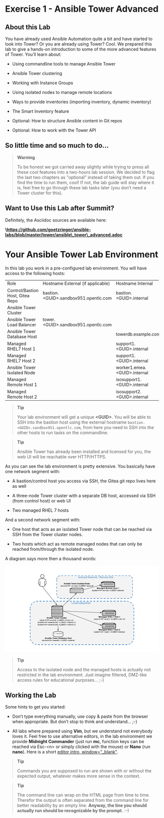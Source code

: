 # Exercise 1 - Ansible Tower Advanced

## About this Lab

You have already used Ansible Automation quite a bit and have started to
look into Tower? Or you are already using Tower? Cool. We prepared this
lab to give a hands-on introduction to some of the more advanced
features of Tower. You’ll learn about:

  - Using commandline tools to manage Ansible Tower

  - Ansible Tower clustering

  - Working with Instance Groups

  - Using isolated nodes to manage remote locations

  - Ways to provide inventories (importing inventory, dynamic inventory)

  - The Smart Inventory feature

  - Optional: How to structure Ansible content in Git repos

  - Optional: How to work with the Tower API

## So little time and so much to do…

> **Warning**
>
> To be honest we got carried away slightly while trying to press all
> these cool features into a two-hours lab session. We decided to flag
> the last two chapters as "optional" instead of taking them out. If you
> find the time to run them, cool\! If not, the lab guide will stay
> where it is, feel free to go through these lab tasks later (you don’t
> need a Tower cluster for this).

## Want to Use this Lab after Summit?

Definitely, the Asciidoc sources are available here:

**\\https://github.com/goetzrieger/ansible-labs/blob/master/tower/ansible\_tower\_advanced.adoc**

# Your Ansible Tower Lab Environment

In this lab you work in a pre-configured lab environment. You will have
access to the following hosts:

|                                  |                                         |                                |
| -------------------------------- | --------------------------------------- | ------------------------------ |
| Role                             | Hostname External (if applicable)       | Hostname Internal              |
| Control/Bastion Host, Gitea Repo | bastion.\<GUID\>.sandbox951.opentlc.com | bastion.\<GUID\>.internal      |
| Ansible Tower Cluster            |                                         |                                |
| Ansible Tower Load Balancer      | tower.\<GUID\>.sandbox951.opentlc.com   |                                |
| Ansible Tower Database Host      |                                         | towerdb.example.com            |
| Managed RHEL7 Host 1             |                                         | support1.\<GUID\>.internal     |
| Managed RHEL7 Host 2             |                                         | support1.\<GUID\>.internal     |
| Ansible Tower Isolated Node      |                                         | worker1.emea.\<GUID\>.internal |
| Managed Remote Host 1            |                                         | isosupport1.\<GUID\>.internal  |
| Managed Remote Host 2            |                                         | isosupport2.\<GUID\>.internal  |

> **Tip**
>
> Your lab environment will get a unique **\<GUID\>**. You will be able
> to SSH into the bastion host using the external hostname
> `bastion.<GUID>.sandbox951.opentlc.com`, from here you need to SSH
> into the other hosts to run tasks on the commandline.

> **Tip**
>
> Ansible Tower has already been installed and licensed for you, the web
> UI will be reachable over HTTP/HTTPS.

As you can see the lab environment is pretty extensive. You basically
have one network segment with:

  - A bastion/control host you access via SSH, the Gitea git repo lives
    here as well

  - A three-node Tower cluster with a separate DB host, accessed via SSH
    (from control host) or web UI

  - Two managed RHEL 7 hosts

And a second network segment with:

  - One host that acts as an isolated Tower node that can be reached via
    SSH from the Tower cluster nodes.

  - Two hosts which act as remote managed nodes that can only be reached
    from/through the isolated node.

A diagram says more then a thousand words:

![adv\_tower\_diagram.png](./images/adv_tower_diagram.png)

> **Tip**
>
> Access to the isolated node and the managed hosts is actually not
> restricted in the lab environment. Just imagine filtered, DMZ-like
> access rules for educational purposes… ;-)

## Working the Lab

Some hints to get you started:

  - Don’t type everything manually, use copy & paste from the browser
    when appropriate. But don’t stop to think and understand… ;-)

  - All labs where prepared using **Vim**, but we understand not
    everybody loves it. Feel free to use alternative editors, in the lab
    environment we provide **Midnight Commander** (just run **mc**,
    function keys can be reached via Esc-\<n\> or simply clicked with
    the mouse) or **Nano** (run **nano**). Here is a short [editor
    intro,
    window="\_blank"](http://people.redhat.com/grieger/editor_intro_rhel7.html).

> **Tip**
>
> Commands you are supposed to run are shown with or without the
> expected output, whatever makes more sense in the context.

> **Tip**
>
> The command line can wrap on the HTML page from time to time. Therefor
> the output is often separated from the command line for better
> readability by an empty line. **Anyway, the line you should actually
> run should be recognizable by the prompt.** :-)
